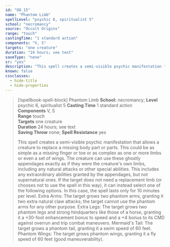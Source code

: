 ```yaml
---
id: "OO_15"
name: "Phantom Limb"
spellLevel: "psychic 6, spiritualist 5"
school: "necromancy"
source: "Occult Origins"
range: "touch"
castingTime: "1 standard action"
components: "V, S"
targets: "one creature"
duration: "24 hours; see text"
saveType: "none"
sr: "yes"
description: "This spell creates a semi-visible psychic manifestation that allows a creature to replace a missing body part or parts. This could be as simple as a missing finger or toe or as complex as one or more limbs or even a set of wings. The creature can use these ghostly appendages exactly as if they were the creature's own limbs, including any natural attacks or other special abilities. This includes any extraordinary abilities granted by the appendages, but not supernatural ones.  If the target does not need a replacement limb (or chooses not to use the spell in this way), it can instead select one of the following options. In this case, the spell lasts only for 10 minutes per level.  Extra Arms: The target grows two phantom arms, granting it two extra natural claw attacks; the target cannot use the phantom arms for any other purpose.  Extra Legs: The target grows two phantom legs and strong hindquarters like those of a horse, granting it a +30-foot enhancement bonus to speed and a +4 bonus to its CMD against overrun and trip combat maneuvers.  Mermaid's Tail: The target grows a phantom tail, granting it a swim speed of 60 feet.  Phantom Wings: The target grows phantom wings, granting it a fly speed of 60 feet (good maneuverability)."
known: false
cssclasses:
  - hide-title
  - hide-properties
---
```


> [!spellbook-spell-block] Phantom Limb
> **School:** necromancy; **Level** psychic 6, spiritualist 5
> **Casting Time** 1 standard action  
> **Components** V, S  
> **Range** touch  
> **Targets** one creature  
> **Duration** 24 hours; see text  
> **Saving Throw** none; **Spell Resistance** yes
> 
> This spell creates a semi-visible psychic manifestation that allows a creature to replace a missing body part or parts. This could be as simple as a missing finger or toe or as complex as one or more limbs or even a set of wings. The creature can use these ghostly appendages exactly as if they were the creature's own limbs, including any natural attacks or other special abilities. This includes any extraordinary abilities granted by the appendages, but not supernatural ones.  If the target does not need a replacement limb (or chooses not to use the spell in this way), it can instead select one of the following options. In this case, the spell lasts only for 10 minutes per level.  Extra Arms: The target grows two phantom arms, granting it two extra natural claw attacks; the target cannot use the phantom arms for any other purpose.  Extra Legs: The target grows two phantom legs and strong hindquarters like those of a horse, granting it a +30-foot enhancement bonus to speed and a +4 bonus to its CMD against overrun and trip combat maneuvers.  Mermaid's Tail: The target grows a phantom tail, granting it a swim speed of 60 feet.  Phantom Wings: The target grows phantom wings, granting it a fly speed of 60 feet (good maneuverability).
